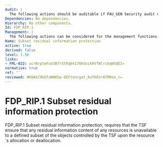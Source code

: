 ```yaml
---
Audit: |
  The following actions should be auditable if FAU_GEN Security audit data generation is included in the PP, PP-Module, functional package or ST: a) there are no auditable events foreseen.
Dependencies: No dependencies.
Hierarchy: No other components.
Id: FDP_RIP.1
Management: |
  The following actions can be considered for the management functions in FMT: a) the choice of when to perform residual information protection (i.e. upon allocation or deallocation) can be made configurable within the TOE.
Name: Subset residual information protection
active: true
derived: false
level: 1.56
links:
- FML-022: ucrNrpteFuUJBfrStRq04176KdvzkRVfWlrcbqN5QEI=
normative: true
ref: ''
reviewed: WKOAkC9GUfaNNKSp-QEFtoncgat_AvTKEnrATMReo_c=
---
```


# FDP_RIP.1 Subset residual information protection

FDP_RIP.1 Subset residual information protection, requires that the TSF ensure that any residual information content of any resources is unavailable to a defined subset of the objects controlled by the TSF upon the resource´s allocation or deallocation.
